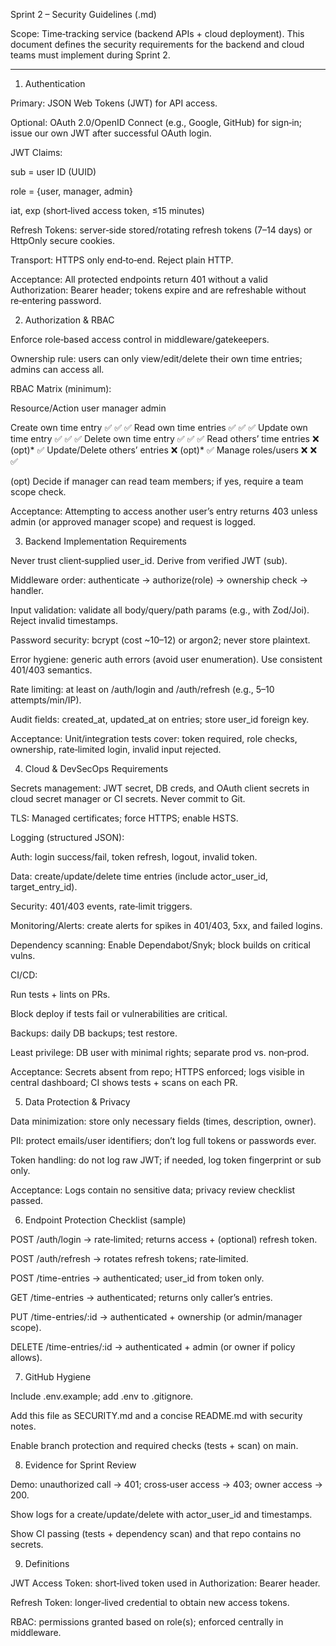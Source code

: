 Sprint 2 – Security Guidelines (.md)

Scope: Time‑tracking service (backend APIs + cloud deployment). This document defines the security requirements for the backend and cloud teams must implement during Sprint 2.


---

1) Authentication

Primary: JSON Web Tokens (JWT) for API access.

Optional: OAuth 2.0/OpenID Connect (e.g., Google, GitHub) for sign‑in; issue our own JWT after successful OAuth login.

JWT Claims:

sub = user ID (UUID)

role = {user, manager, admin}

iat, exp (short‑lived access token, ≤15 minutes)


Refresh Tokens: server‑side stored/rotating refresh tokens (7–14 days) or HttpOnly secure cookies.

Transport: HTTPS only end‑to‑end. Reject plain HTTP.


Acceptance: All protected endpoints return 401 without a valid Authorization: Bearer <token> header; tokens expire and are refreshable without re‑entering password.


2) Authorization & RBAC

Enforce role‑based access control in middleware/gatekeepers.

Ownership rule: users can only view/edit/delete their own time entries; admins can access all.


RBAC Matrix (minimum):

Resource/Action	               user   manager	admin

Create own time entry	        ✅	✅	✅
Read own time entries	        ✅	✅	✅
Update own time entry	        ✅	✅	✅
Delete own time entry	        ✅	✅	✅
Read others’ time entries	❌	(opt)*	✅
Update/Delete others’ entries	❌	(opt)*	✅
Manage roles/users	        ❌	❌	✅


(opt) Decide if manager can read team members; if yes, require a team scope check.

Acceptance: Attempting to access another user’s entry returns 403 unless admin (or approved manager scope) and request is logged.



3) Backend Implementation Requirements

Never trust client‑supplied user_id. Derive from verified JWT (sub).

Middleware order: authenticate → authorize(role) → ownership check → handler.

Input validation: validate all body/query/path params (e.g., with Zod/Joi). Reject invalid timestamps.

Password security: bcrypt (cost ~10–12) or argon2; never store plaintext.

Error hygiene: generic auth errors (avoid user enumeration). Use consistent 401/403 semantics.

Rate limiting: at least on /auth/login and /auth/refresh (e.g., 5–10 attempts/min/IP).

Audit fields: created_at, updated_at on entries; store user_id foreign key.


Acceptance: Unit/integration tests cover: token required, role checks, ownership, rate‑limited login, invalid input rejected.



4) Cloud & DevSecOps Requirements

Secrets management: JWT secret, DB creds, and OAuth client secrets in cloud secret manager or CI secrets. Never commit to Git.

TLS: Managed certificates; force HTTPS; enable HSTS.

Logging (structured JSON):

Auth: login success/fail, token refresh, logout, invalid token.

Data: create/update/delete time entries (include actor_user_id, target_entry_id).

Security: 401/403 events, rate‑limit triggers.


Monitoring/Alerts: create alerts for spikes in 401/403, 5xx, and failed logins.

Dependency scanning: Enable Dependabot/Snyk; block builds on critical vulns.

CI/CD:

Run tests + lints on PRs.

Block deploy if tests fail or vulnerabilities are critical.


Backups: daily DB backups; test restore.

Least privilege: DB user with minimal rights; separate prod vs. non‑prod.


Acceptance: Secrets absent from repo; HTTPS enforced; logs visible in central dashboard; CI shows tests + scans on each PR.



5) Data Protection & Privacy

Data minimization: store only necessary fields (times, description, owner).

PII: protect emails/user identifiers; don’t log full tokens or passwords ever.

Token handling: do not log raw JWT; if needed, log token fingerprint or sub only.


Acceptance: Logs contain no sensitive data; privacy review checklist passed.


6) Endpoint Protection Checklist (sample)

POST /auth/login → rate‑limited; returns access + (optional) refresh token.

POST /auth/refresh → rotates refresh tokens; rate‑limited.

POST /time-entries → authenticated; user_id from token only.

GET /time-entries → authenticated; returns only caller’s entries.

PUT /time-entries/:id → authenticated + ownership (or admin/manager scope).

DELETE /time-entries/:id → authenticated + admin (or owner if policy allows).



7) GitHub Hygiene

Include .env.example; add .env to .gitignore.

Add this file as SECURITY.md and a concise README.md with security notes.

Enable branch protection and required checks (tests + scan) on main.



8) Evidence for Sprint Review

Demo: unauthorized call → 401; cross‑user access → 403; owner access → 200.

Show logs for a create/update/delete with actor_user_id and timestamps.

Show CI passing (tests + dependency scan) and that repo contains no secrets.



9) Definitions

JWT Access Token: short‑lived token used in Authorization: Bearer header.

Refresh Token: longer‑lived credential to obtain new access tokens.

RBAC: permissions granted based on role(s); enforced centrally in middleware.